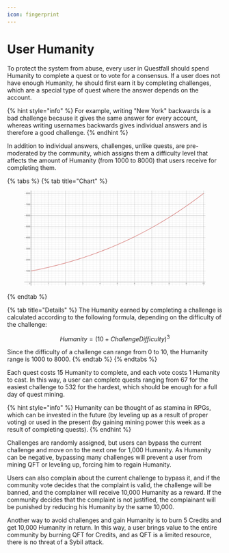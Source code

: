 ```yaml
---
icon: fingerprint
---
```


# User Humanity

To protect the system from abuse, every user in Questfall should spend Humanity to complete a quest or to vote for a consensus. If a user does not have enough Humanity, he should first earn it by completing challenges, which are a special type of quest where the answer depends on the account.&#x20;

{% hint style="info" %}
For example, writing "New York" backwards is a bad challenge because it gives the same answer for every account, whereas writing usernames backwards gives individual answers and is therefore a good challenge.
{% endhint %}

In addition to individual answers, challenges, unlike quests, are pre-moderated by the community, which assigns them a difficulty level that affects the amount of Humanity (from 1000 to 8000) that users receive for completing them.

{% tabs %}
{% tab title="Chart" %}
<figure><img src="../.gitbook/assets/image (2).png" alt=""><figcaption></figcaption></figure>
{% endtab %}

{% tab title="Details" %}
The Humanity earned by completing a challenge is calculated according to the following formula, depending on the difficulty of the challenge:

$$
Humanity=(10+ChallengeDifficulty)^{3}
$$

Since the difficulty of a challenge can range from 0 to 10, the Humanity range is 1000 to 8000.
{% endtab %}
{% endtabs %}

Each quest costs 15 Humanity to complete, and each vote costs 1 Humanity to cast. In this way, a user can complete quests ranging from 67 for the easiest challenge to 532 for the hardest, which should be enough for a full day of quest mining.

{% hint style="info" %}
Humanity can be thought of as stamina in RPGs, which can be invested in the future (by leveling up as a result of proper voting) or used in the present (by gaining mining power this week as a result of completing quests).
{% endhint %}

Challenges are randomly assigned, but users can bypass the current challenge and move on to the next one for 1,000 Humanity. As Humanity can be negative, bypassing many challenges will prevent a user from mining QFT or leveling up, forcing him to regain Humanity.

Users can also complain about the current challenge to bypass it, and if the community vote decides that the complaint is valid, the challenge will be banned, and the complainer will receive 10,000 Humanity as a reward. If the community decides that the complaint is not justified, the complainant will be punished by reducing his Humanity by the same 10,000.

Another way to avoid challenges and gain Humanity is to burn 5 Credits and get 10,000 Humanity in return. In this way, a user brings value to the entire community by burning QFT for Credits, and as QFT is a limited resource, there is no threat of a Sybil attack.

